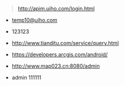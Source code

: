 > http://apim.uiho.com/login.html

* temp10@uiho.com
* 123123

* http://www.tianditu.com/service/query.html

* https://developers.arcgis.com/android/

* http://www.map023.cn:8080/admin
* admin  111111